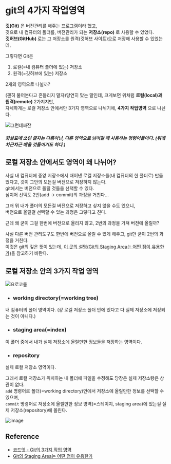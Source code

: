 # git의 4가지 작업영역

**깃(Git)** 은 버전관리를 해주는 프로그램이라 했고,  
깃으로 내 컴퓨터의 폴더를, 버전관리가 되는 **저장소(repo)** 로 사용할 수 있었다.   
**깃허브(GitHub)** 로는 그 저장소를 원격(깃허브 사이트)으로 저장해 사용할 수 있었는데,

그렇다면 Git은 
1. 로컬(=내 컴퓨터 폴더에 있는) 저장소
2. 원격(=깃허브에 있는) 저장소

2개의 영역으로 나뉠까?

(괜히 물어본다고 흔들리지 말자)당연히 맞는 말인데, 크게보면 위처럼 **로컬(local)과 원격(remote)** 2가지지만,  
자세하게는 로컬 저장소 안에서만 3가지 영역으로 나뉘기에, **4가지 작업영역** 으로 나뉜다.

![그런데짜잔](https://user-images.githubusercontent.com/48408417/98898823-d2f63080-24f1-11eb-87b5-53e226a3c492.png)
##### 화살표에 쓰인 글자는 다름아닌, 다른 영역으로 넘어갈 때 사용하는 명령어들이다. (뒤에 차근차근 배울 것들이기도 하다.)


## 로컬 저장소 안에서도 영역이 왜 나뉘어?

사실 내 컴퓨터에 중앙 저장소에서 때어낸 로컬 저장소를(내 컴퓨터의 한 폴더로) 만들었다고, 깃이 그안의 모든걸 버전으로 저장하지 않는다.  
git에서는 버전으로 올릴 것들을 선택할 수 있다.  
심지어 선택도 2번(add -> commit)의 과정을 거친다...    

그래 뭐 내가 폴더의 모든걸 버전으로 저장하고 싶지 않을 수도 있으니,  
버전으로 올릴걸 선택할 수 있는 과정은 그렇다고 친다.

근데 왜 굳이 그걸 한번에 버전으로 올리지 않고, 2번의 과정을 거쳐 버전에 올릴까?  

사실 다른 버전 관리도구도 한번에 버전으로 올릴 수 있게 해주고, git만 굳이 2번의 과정을 거친다.  
이것은 git의 깊은 뜻이 있는데, [이 곳의 설명(Git의 Staging Area는 어떤 점이 유용한가)](https://blog.npcode.com/2012/10/23/git%EC%9D%98-staging-area%EB%8A%94-%EC%96%B4%EB%96%A4-%EC%A0%90%EC%9D%B4-%EC%9C%A0%EC%9A%A9%ED%95%9C%EA%B0%80/)을 참고하기 바란다.   


## 로컬 저장소 안의 3가지 작업 영역   

![요로코롬](https://miro.medium.com/max/686/1*diRLm1S5hkVoh5qeArND0Q.png)

- ### working directory(=working tree)  
내 컴퓨터의 폴더 영역이다. (걍 로컬 저장소 폴더 안에 있다고 다 실제 저장소에 저장되는 것이 아니다.)  
- ### staging area(=index)
이 폴더 중에서 내가 실제 저장소에 올릴만한 정보들을 저장하는 영역이다.
- ### repository  
실제 로컬 저장소 영역이다.


그래서 로컬 저장소가 위치하는 내 폴더에 파일을 수정해도 당장은 실제 저장소랑은 상관이 없다.   
```add``` 명령어로 폴더(=working directory)안에서 저장소에 올릴만한 정보를 선택할 수 있으며,  
```commit``` 명령어로 저장소에 올릴만한 정보 영역(=스테이지, staging area)에 있는걸 실제 저장소(repository)에 올린다.

![image](https://user-images.githubusercontent.com/48408417/97103703-78876280-16f1-11eb-8d74-8dfbe57538b3.png)

## Reference

- [코드잇 - Git의 3가지 작업 영역](https://www.codeit.kr/learn/courses/version-control-with-git/2889)
- [Git의 Staging Area는 어떤 점이 유용한가](https://blog.npcode.com/2012/10/23/git%EC%9D%98-staging-area%EB%8A%94-%EC%96%B4%EB%96%A4-%EC%A0%90%EC%9D%B4-%EC%9C%A0%EC%9A%A9%ED%95%9C%EA%B0%80/)
